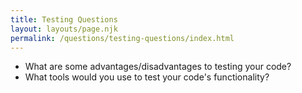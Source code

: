 ```yaml
---
title: Testing Questions
layout: layouts/page.njk
permalink: /questions/testing-questions/index.html
---
```


* What are some advantages/disadvantages to testing your code?
* What tools would you use to test your code's functionality?
